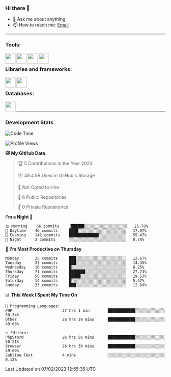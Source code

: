 ### Hi there 👋

- 💬 Ask me about anything
- 📫 How to reach me: [Email]

---

### Tools:
<img align='left' height="32" width="32" src="https://cdn.jsdelivr.net/npm/simple-icons@4.8.0/icons/phpstorm.svg" />
<img align='left' height="32" width="32" src="https://cdn.jsdelivr.net/npm/simple-icons@4.8.0/icons/sublimetext.svg" />
<img align='left' height="32" width="32" src="https://cdn.jsdelivr.net/npm/simple-icons@4.8.0/icons/laragon.svg" />
<img align='left' height="32" width="32" src="https://cdn.jsdelivr.net/npm/simple-icons@4.8.0/icons/xampp.svg" />
<br>

### Libraries and frameworks:
<img align='left' height="32" width="32" src="https://cdn.jsdelivr.net/npm/simple-icons@4.8.0/icons/laravel.svg" />
<img align='left' height="32" width="32" src="https://cdn.jsdelivr.net/npm/simple-icons@4.8.0/icons/jquery.svg" />
<br>

### Databases:
<img align='left' height="32" width="32" src="https://cdn.jsdelivr.net/npm/simple-icons@4.8.0/icons/mysql.svg" />
<br>

---
### Development Stats
<!--START_SECTION:waka-->
![Code Time](http://img.shields.io/badge/Code%20Time-915%20hrs%2034%20mins-blue)

![Profile Views](http://img.shields.io/badge/Profile%20Views-0-blue)

**🐱 My GitHub Data** 

> 🏆 5 Contributions in the Year 2023
 > 
> 📦 48.4 kB Used in GitHub's Storage 
 > 
> 🚫 Not Opted to Hire
 > 
> 📜 6 Public Repositories 
 > 
> 🔑 0 Private Repositories  
 > 
**I'm a Night 🦉** 

```text
🌞 Morning    66 commits     ██████░░░░░░░░░░░░░░░░░░░   25.78% 
🌆 Daytime    46 commits     ████░░░░░░░░░░░░░░░░░░░░░   17.97% 
🌃 Evening    142 commits    █████████████░░░░░░░░░░░░   55.47% 
🌙 Night      2 commits      ░░░░░░░░░░░░░░░░░░░░░░░░░   0.78%

```
📅 **I'm Most Productive on Thursday** 

```text
Monday       35 commits     ███░░░░░░░░░░░░░░░░░░░░░░   13.67% 
Tuesday      37 commits     ███░░░░░░░░░░░░░░░░░░░░░░   14.45% 
Wednesday    16 commits     █░░░░░░░░░░░░░░░░░░░░░░░░   6.25% 
Thursday     71 commits     ███████░░░░░░░░░░░░░░░░░░   27.73% 
Friday       50 commits     █████░░░░░░░░░░░░░░░░░░░░   19.53% 
Saturday     14 commits     █░░░░░░░░░░░░░░░░░░░░░░░░   5.47% 
Sunday       33 commits     ███░░░░░░░░░░░░░░░░░░░░░░   12.89%

```


📊 **This Week I Spent My Time On** 

```text
💬 Programming Languages: 
PHP                      27 hrs 1 min        ████████████░░░░░░░░░░░░░   50.34% 
Other                    26 hrs 39 mins      ████████████░░░░░░░░░░░░░   49.66%

🔥 Editors: 
PhpStorm                 26 hrs 56 mins      ████████████░░░░░░░░░░░░░   50.21% 
Browser                  26 hrs 39 mins      ████████████░░░░░░░░░░░░░   49.66% 
Sublime Text             4 mins              ░░░░░░░░░░░░░░░░░░░░░░░░░   0.13%

```


 Last Updated on 07/02/2023 12:55:35 UTC
<!--END_SECTION:waka-->

[huyviet]: https://huyviet.vn/
[EMAIl]: https://mail.google.com/mail/u/0/?fs=1&tf=cm&source=mailto&to=huynguyenviet0110@gmail.com
